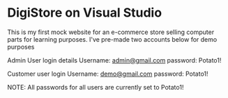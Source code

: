 # DigiStore on Visual Studio
This is my first mock website for an e-commerce store selling computer parts for learning purposes.
I've pre-made two accounts below for demo purposes

Admin User login details
Username: admin@gmail.com
password: Potato1!


Customer user login
Username: demo@gmail.com
password: Potato1!

NOTE: All passwords for all users are currently set to Potato1!

